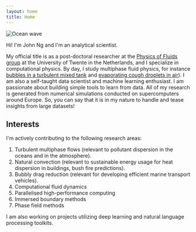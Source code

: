 ```yaml
---
layout: home
title: Home
---
```


![Ocean wave](/assets/img/ocean-waves.jpg "Ocean waves")
<!-- <div style="text-align: right">
    <span style="color:gray;font-size: 80%">
        Photo by 
        <a style="color:gray" href="https://unsplash.com/@matthardy?utm_source=unsplash&amp;utm_medium=referral&amp;utm_content=creditCopyText">Matt Hardy
        </a> 
        on 
        <a style="color:gray" href="https://unsplash.com/s/photos/ocean?utm_source=unsplash&amp;utm_medium=referral&amp;utm_content=creditCopyText">
        Unsplash
        </a>
    </span>
</div> -->

Hi! I'm John Ng and I'm an analytical scientist. 

My official title is as a post-doctoral researcher at the [Physics of Fluids group](https://pof.tnw.utwente.nl/ "Physics of Fluids group") at the University of Twente in the Netherlands, and I specialize in computational physics. By day, I study multiphase fluid physics, for instance [bubbles in a turbulent mixed tank](https://doi.org/10.1017/jfm.2020.506 "bubbly turbulence") and [evaporating cough droplets in air](https://youtu.be/QiG5-naXkBo "lifetimes of respiratory droplets")). I am also a self-taught data scientist and machine learning enthusiast. I am passionate about building simple tools to learn from data. All of my research is generated from numerical simulations conducted on supercomputers around Europe. So, you can say that it is in my nature to handle and tease insights from large datasets!

<!-- <details>
<summary>
    <font size="3" color="darkgreen"><b>Hints</b></font>
</summary>
</details> -->

## Interests
I'm actively contributing to the following research areas:
1. Turbulent multiphase flows (relevant to pollutant dispersion in the oceans and in the atmosphere).
2. Natural convection (relevant to sustainable energy usage for heat dispersion in buildings, bush fire predictions).
3. Bubbly drag reduction (relevant for developing efficient marine transport vehicles).
4. Computational fluid dynamics
5. Parallelised high-performance computing
6. Immersed boundary methods
7. Phase field methods

I am also working on projects utilizing deep learning and natural language processing toolkits.

<!-- <h1>
    {{ "Hello World!" | downcase }}
</h1> -->